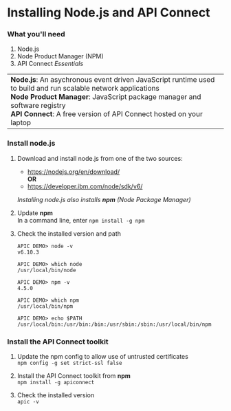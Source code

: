 # Installing Node.js and API Connect


### What you'll need
1. Node.js
2. Node Product Manager (NPM)
3. API Connect _Essentials_

<table>
  <tr><td><b>Node.js</b>: An asychronous event driven JavaScript runtime used to build and run scalable network applications
    <br>
    <b>Node Product Manager</b>: JavaScript package manager and software registry<br>
    <b>API Connect</b>: A free version of API Connect hosted on your laptop</td></tr>
  </table>  


### Install node.js
1. Download and install node.js from one of the two sources:
   * https://nodejs.org/en/download/  
      **OR**
   * https://developer.ibm.com/node/sdk/v6/  

    _Installing node.js also installs **npm** (Node Package Manager)_

2.  Update **npm**   
    In a command line, enter `npm install -g npm`   


3. Check the installed version and path
   ```
   APIC DEMO> node -v
   v6.10.3

   APIC DEMO> which node
   /usr/local/bin/node

   APIC DEMO> npm -v
   4.5.0

   APIC DEMO> which npm
   /usr/local/bin/npm

   APIC DEMO> echo $PATH
   /usr/local/bin:/usr/bin:/bin:/usr/sbin:/sbin:/usr/local/bin/npm
   ```  


### Install the API Connect toolkit
1. Update the npm config to allow use of untrusted certificates  
   `npm config -g set strict-ssl false`  

2. Install the API Connect toolkit from **npm**  
    `npm install -g apiconnect`

3. Check the installed version  
    `apic -v`
